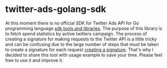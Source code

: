 # twitter-ads-golang-sdk

At this moment there is no official SDK for Twitter Ads API for Go programming language [sdk tools and libraries](https://developer.twitter.com/en/docs/twitter-ads-api/tools-and-libraries). 
The purpose of this library is to fetch spend statistics by active twitters campaign. The process of creating a signature for making requests to the Twitter API is a little tricky and can be confusing due to the large number of steps that must be taken to create a signature for each request [creating a signature](https://developer.twitter.com/en/docs/authentication/oauth-1-0a/creating-a-signature). That's why I decided to share this tool with usage example to save your time. Please feel free to use it and improve it. 
